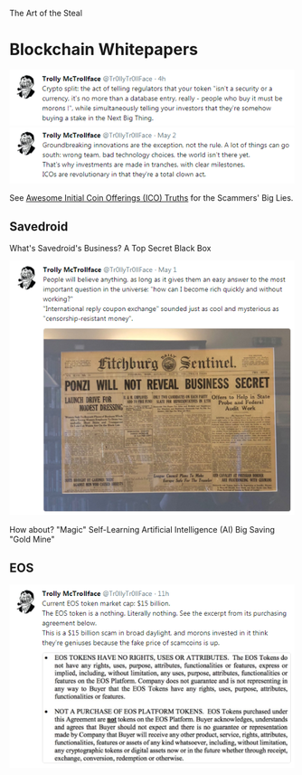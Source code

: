 The Art of the Steal

# Blockchain Whitepapers


![](i/trolly-cryptosplit.png)
![](i/trolly-ico.png)



See [Awesome Initial Coin Offerings (ICO) Truths](https://github.com/openblockchains/awesome-ico-truths) 
for the Scammers' Big Lies.




## Savedroid

What's Savedroid's Business? A Top Secret Black Box

![](i/trolly-ponzi.png)

How about? "Magic" Self-Learning Artificial Intelligence (AI) Big Saving "Gold Mine"



## EOS

![](i/trolly-eos.png)



